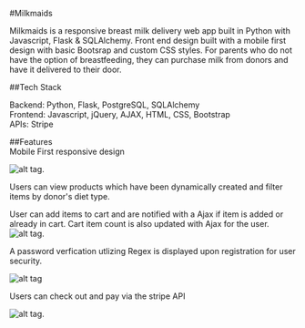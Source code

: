 #Milkmaids

Milkmaids is a responsive breast milk delivery web app built in Python with Javascript, Flask & SQLAlchemy. Front end design built with a mobile first design with basic Bootsrap and custom CSS styles.
For parents who do not have the option of breastfeeding, they can purchase milk from donors and have it delivered to their door.

##Tech Stack

Backend: Python, Flask, PostgreSQL, SQLAlchemy  
Frontend: Javascript, jQuery, AJAX, HTML, CSS, Bootstrap  
APIs: Stripe  

##Features  
Mobile First responsive design  

![alt tag](https://user-images.githubusercontent.com/11779887/31972780-36919aba-b8d7-11e7-9771-cf6bea2060e1.png).  

Users can view products which have been dynamically created and filter items by donor's diet type.  

User can add items to cart and are notified with a Ajax  if item is added or already in cart. Cart item count is also updated with Ajax for the user.  
![alt tag](https://user-images.githubusercontent.com/11779887/31973097-0ee3b9c4-b8d9-11e7-85f5-605b3b0b9553.png).  

A password verfication utlizing Regex is displayed upon registration for user security.  

![alt tag](https://user-images.githubusercontent.com/11779887/31973728-63ac2150-b8dc-11e7-9d69-df4a67262c7a.png)

Users can check out and pay via the stripe API

![alt tag](https://user-images.githubusercontent.com/11779887/31973756-83e150f8-b8dc-11e7-9b8a-e8fd9a2d1690.png).  